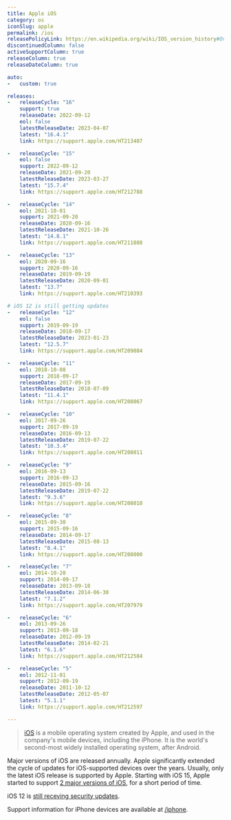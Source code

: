 ```yaml
---
title: Apple iOS
category: os
iconSlug: apple
permalink: /ios
releasePolicyLink: https://en.wikipedia.org/wiki/IOS_version_history#Overview
discontinuedColumn: false
activeSupportColumn: true
releaseColumn: true
releaseDateColumn: true

auto:
-   custom: true

releases:
-   releaseCycle: "16"
    support: true
    releaseDate: 2022-09-12
    eol: false
    latestReleaseDate: 2023-04-07
    latest: "16.4.1"
    link: https://support.apple.com/HT213407

-   releaseCycle: "15"
    eol: false
    support: 2022-09-12
    releaseDate: 2021-09-20
    latestReleaseDate: 2023-03-27
    latest: "15.7.4"
    link: https://support.apple.com/HT212788

-   releaseCycle: "14"
    eol: 2021-10-01
    support: 2021-09-20
    releaseDate: 2020-09-16
    latestReleaseDate: 2021-10-26
    latest: "14.8.1"
    link: https://support.apple.com/HT211808

-   releaseCycle: "13"
    eol: 2020-09-16
    support: 2020-09-16
    releaseDate: 2019-09-19
    latestReleaseDate: 2020-09-01
    latest: "13.7"
    link: https://support.apple.com/HT210393

# iOS 12 is still getting updates
-   releaseCycle: "12"
    eol: false
    support: 2019-09-19
    releaseDate: 2018-09-17
    latestReleaseDate: 2023-01-23
    latest: "12.5.7"
    link: https://support.apple.com/HT209084

-   releaseCycle: "11"
    eol: 2018-10-08
    support: 2018-09-17
    releaseDate: 2017-09-19
    latestReleaseDate: 2018-07-09
    latest: "11.4.1"
    link: https://support.apple.com/HT208067

-   releaseCycle: "10"
    eol: 2017-09-26
    support: 2017-09-19
    releaseDate: 2016-09-13
    latestReleaseDate: 2019-07-22
    latest: "10.3.4"
    link: https://support.apple.com/HT208011

-   releaseCycle: "9"
    eol: 2016-09-13
    support: 2016-09-13
    releaseDate: 2015-09-16
    latestReleaseDate: 2019-07-22
    latest: "9.3.6"
    link: https://support.apple.com/HT208010

-   releaseCycle: "8"
    eol: 2015-09-30
    support: 2015-09-16
    releaseDate: 2014-09-17
    latestReleaseDate: 2015-08-13
    latest: "8.4.1"
    link: https://support.apple.com/HT208000

-   releaseCycle: "7"
    eol: 2014-10-20
    support: 2014-09-17
    releaseDate: 2013-09-18
    latestReleaseDate: 2014-06-30
    latest: "7.1.2"
    link: https://support.apple.com/HT207979

-   releaseCycle: "6"
    eol: 2013-09-26
    support: 2013-09-18
    releaseDate: 2012-09-19
    latestReleaseDate: 2014-02-21
    latest: "6.1.6"
    link: https://support.apple.com/HT212584

-   releaseCycle: "5"
    eol: 2012-11-01
    support: 2012-09-19
    releaseDate: 2011-10-12
    latestReleaseDate: 2012-05-07
    latest: "5.1.1"
    link: https://support.apple.com/HT212597

---
```


> [iOS](https://www.apple.com/ios/) is a mobile operating system created by Apple, and used in the
> company's mobile devices, including the iPhone. It is the world's second-most widely installed
> operating system, after Android.

Major versions of iOS are released annually. Apple significantly extended the cycle of updates for
iOS-supported devices over the years. Usually, only the latest iOS release is supported by Apple.
Starting with iOS 15, Apple started to support [2 major versions of iOS](https://www.zdnet.com/article/still-running-ios-14-on-your-iphone-apple-brings-support-to-an-end/),
for a short period of time.

iOS 12 is [still receving security updates](https://support.apple.com/en-us/HT213597).

Support information for iPhone devices are available at [/iphone](/iphone).
